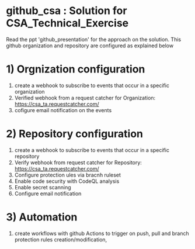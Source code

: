 # github_csa : Solution for CSA_Technical_Exercise
Read the ppt 'github_presentation' for the approach on the solution. This github organization and repository are configured as explained below 

# 1) Orgnization configuration
1) create a webhook to subscribe to events that occur in a specific organization
2) Verified webhook from a request catcher for Organization: https://csa_ta.requestcatcher.com/
3) cofigure email notification on the events

# 2) Repository configuration
1) create a webhook to subscribe to events that occur in a specific repository
2) Verify webhook from request catcher for Repository: https://csa_ta.requestcatcher.com/
3) Configure protection ules via bracnh ruleset
4) Enable code security with CodeQL analysis
5) Enable secret scanning
6) Configure email notification

# 3) Automation
1) create workflows with github Actions to trigger on push, pull and branch protection rules creation/modification, 
